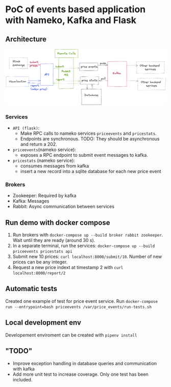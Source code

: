 # PoC of events based application with Nameko, Kafka and Flask

## Architecture

![test](./priceevents.png)

### Services

- `API (flask)`:
  - Make RPC calls to nameko services `priceevents` and `pricestats`.
  - Endpoints are synchronous.
  TODO: They should be asynchronous and return a 202.
- `priceevents`(nameko service):
  - exposes a RPC endpoint to submit event messages to kafka.
- `pricestats` (nameko service):
  - consumes messages from kafka
  - insert a new record into a sqlite database for each new price event

### Brokers

- Zookeeper: Required by kafka
- Kafka: Messages
- Rabbit: Async communication between services

## Run demo with docker compose

1. Run brokers with `docker-compose up --build broker rabbit zookeeper`. Wait until they are ready (around 30 s).
2. In a separate terminal, run the services: `docker-compose up --build priceevents pricestats api`
3. Submit new 10 prices: `curl localhost:8000/submit/10`. Number of new prices can be any integer.
4. Request a new price indext at timestamp 2 with `curl localhost:8000/report/2`

## Automatic tests

Created one example of test for price event service. Run `docker-compose run --entrypoint=bash priceevents /var/price_events/run-tests.sh`
  
## Local development env

Developement enviroment can be created with `pipenv install`

## "TODO"

- Improve exception handling in database queries and communication with kafka
- Add more unit test to increase coverage. Only one test has been included.

